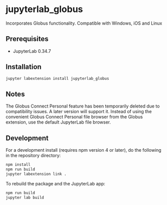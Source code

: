 # jupyterlab_globus

Incorporates Globus functionality. Compatible with Windows, iOS and Linux

## Prerequisites

* JupyterLab 0.34.7

## Installation

```bash
jupyter labextension install jupyterlab_globus
```

## Notes

The Globus Connect Personal feature has been temporarily deleted due to compatibility issues. A later version will support it. Instead of using the convenient Globus Connect Personal file browser from the Globus extension, use the default JupyterLab file browser.

## Development

For a development install (requires npm version 4 or later), do the following in the repository directory:

```bash
npm install
npm run build
jupyter labextension link .
```

To rebuild the package and the JupyterLab app:

```bash
npm run build
jupyter lab build
```

